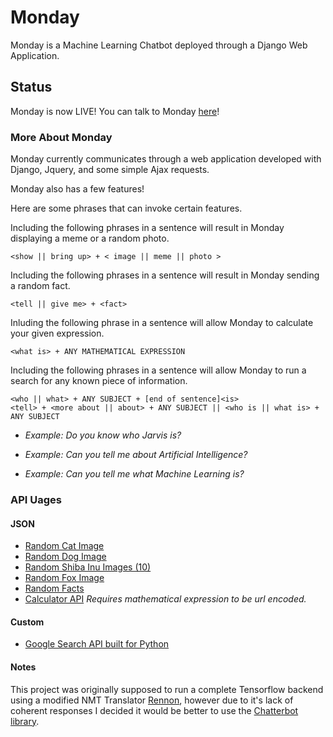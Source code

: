 # Monday
Monday is a Machine Learning Chatbot deployed through a Django Web Application.

## Status
Monday is now LIVE!
You can talk to Monday [here](http://www.afaqanwar.io/)!

### More About Monday
Monday currently communicates through a web application developed with Django, Jquery, and some simple Ajax requests.

Monday also has a few features!

Here are some phrases that can invoke certain features.

Including the following phrases in a sentence will result in Monday displaying a meme or a random photo.

```
<show || bring up> + < image || meme || photo >
```

Including the following phrases in a sentence will result in Monday sending a random fact.

```
<tell || give me> + <fact>
```

Inluding the following phrase in a sentence will allow Monday to calculate your given expression.

```
<what is> + ANY MATHEMATICAL EXPRESSION
```

Including the following phrases in a sentence will allow Monday to run a search for any known piece of information.

```
<who || what> + ANY SUBJECT + [end of sentence]<is> 
<tell> + <more about || about> + ANY SUBJECT || <who is || what is> + ANY SUBJECT 
```

  * _Example: Do you know who Jarvis is?_

  * _Example: Can you tell me about Artificial Intelligence?_

  * _Example: Can you tell me what Machine Learning is?_

### API Uages

#### JSON
 * [Random Cat Image](https://aws.random.cat/meow)
 * [Random Dog Image](https://random.dog/woof.json)
 * [Random Shiba Inu Images (10)](http://shibe.online/api/shibes?count=10&urls=true&httpsUrls=true)
 * [Random Fox Image](https://randomfox.ca/floof/)
 * [Random Facts](http://randomuselessfact.appspot.com/random.json?language=en)
 * [Calculator API](http://api.mathjs.org/v4/?expr=) _Requires mathematical expression to be url encoded._

#### Custom
 * [Google Search API built for Python](https://github.com/abenassi/Google-Search-API)

#### Notes
This project was originally supposed to run a complete Tensorflow backend using a modified NMT Translator [Rennon](https://github.com/AfaqAnwar/Rennon), however due to it's lack of coherent responses I decided it would be better to use the [Chatterbot library](https://github.com/gunthercox/ChatterBot).
